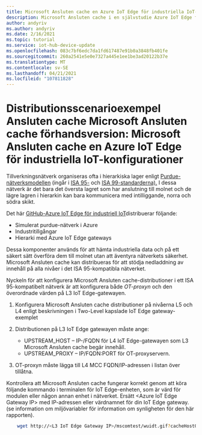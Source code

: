 ```yaml
---
title: Microsoft Ansluten cache en Azure IoT Edge för industriella IoT-konfigurationsinställningar | Microsoft Docs
description: Microsoft Ansluten cache i en självstudie Azure IoT Edge för industriell IoT-konfiguration
author: andyriv
ms.author: andyriv
ms.date: 2/16/2021
ms.topic: tutorial
ms.service: iot-hub-device-update
ms.openlocfilehash: 083c7bf6edc7da1fd617487e91b0a3848fb401fe
ms.sourcegitcommit: 260a2541e5e0e7327a445e1ee1be3ad20122b37e
ms.translationtype: MT
ms.contentlocale: sv-SE
ms.lasthandoff: 04/21/2021
ms.locfileid: "107811828"
---
```

# <a name="microsoft-connected-cache-preview-deployment-scenario-sample-microsoft-connected-cache-within-an-azure-iot-edge-for-industrial-iot-configuration"></a>Distributionsscenarioexempel Ansluten cache Microsoft Ansluten cache förhandsversion: Microsoft Ansluten cache en Azure IoT Edge för industriella IoT-konfigurationer

Tillverkningsnätverk organiseras ofta i hierarkiska lager enligt [Purdue-nätverksmodellen](https://en.wikipedia.org/wiki/Purdue_Enterprise_Reference_Architecture) (ingår i [ISA 95-](https://en.wikipedia.org/wiki/ANSI/ISA-95) och [ISA 99-standarderna).](https://www.isa.org/standards-and-publications/isa-standards/isa-standards-committees/isa99) I dessa nätverk är det bara det översta lagret som har anslutning till molnet och de lägre lagren i hierarkin kan bara kommunicera med intilliggande, norra och södra skikt.

Det här [GitHub-Azure IoT Edge för industriell IoT](https://github.com/Azure-Samples/iot-edge-for-iiot)distribuerar följande:

* Simulerat purdue-nätverk i Azure
* Industritillgångar 
* Hierarki med Azure IoT Edge gateways
  
Dessa komponenter används för att hämta industriella data och på ett säkert sätt överföra dem till molnet utan att äventyra nätverkets säkerhet. Microsoft Ansluten cache kan distribueras för att stödja nedladdning av innehåll på alla nivåer i det ISA 95-kompatibla nätverket.

Nyckeln för att konfigurera Microsoft Ansluten cache-distributioner i ett ISA 95-kompatibelt nätverk är att konfigurera både *OT-proxyn* och den överordnade värden på L3 IoT Edge-gatewayen.

1. Konfigurera Microsoft Ansluten cache distributioner på nivåerna L5 och L4 enligt beskrivningen i Two-Level kapslade IoT Edge gateway-exemplet 
2. Distributionen på L3 IoT Edge gatewayen måste ange:
   
   * UPSTREAM_HOST – IP-/FQDN för L4 IoT Edge-gatewayen som L3 Microsoft Ansluten cache begär innehåll.
   * UPSTREAM_PROXY – IP/FQDN:PORT för OT-proxyservern.

3. OT-proxyn måste lägga till L4 MCC FQDN/IP-adressen i listan över tillåtna.

Kontrollera att Microsoft Ansluten cache fungerar korrekt genom att köra följande kommando i terminalen för IoT Edge-enheten, som är värd för modulen eller någon annan enhet i nätverket. Ersätt \<Azure IoT Edge Gateway IP\> med IP-adressen eller värdnamnet för din IoT Edge gateway. (se information om miljövariabler för information om synligheten för den här rapporten).

```bash
    wget http://<L3 IoT Edge Gateway IP>/mscomtest/wuidt.gif?cacheHostOrigin=au.download.windowsupdate.com
```